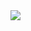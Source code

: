 <a href="https://github.com/anuraghazra/github-readme-stats">
  <img src="https://github-readme-stats.vercel.app/api?username=zakjan&show_icons=true&include_all_commits=true&count_private=true&custom_title=GitHub+stats&hide_border=true&disable_animations=true">
</a>
